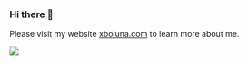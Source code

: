 ### Hi there 👋
Please visit my website [xboluna.com](http://xboluna.com/) to learn more about me.

![](https://komarev.com/ghpvc/?username=xboluna&style=flat&color=blue&label=Views)
